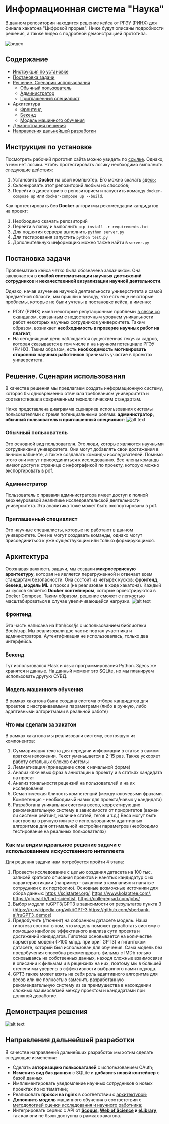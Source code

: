 # Информационная система "Наука"

В данном репозитории находится решение кейса от РГЭУ (РИНХ) для финала хакатона "Цифровой прорыв". Ниже будут описаны подробности решения, а также видео с подробной демонстрацией прототипа.

![видео]()

## Содержание
- [Инструкция по установке](https://github.com/ilia2108/RINH_LeadersOfDigital#%D0%B8%D0%BD%D1%81%D1%82%D1%80%D1%83%D0%BA%D1%86%D0%B8%D1%8F-%D0%BF%D0%BE-%D1%83%D1%81%D1%82%D0%B0%D0%BD%D0%BE%D0%B2%D0%BA%D0%B5)
- [Постановка задачи](https://github.com/ilia2108/RINH_LeadersOfDigital#%D0%BF%D0%BE%D1%81%D1%82%D0%B0%D0%BD%D0%BE%D0%B2%D0%BA%D0%B0-%D0%B7%D0%B0%D0%B4%D0%B0%D1%87%D0%B8)
- [Решение. Сценарии использования](https://github.com/ilia2108/RINH_LeadersOfDigital#%D1%80%D0%B5%D1%88%D0%B5%D0%BD%D0%B8%D0%B5-%D1%81%D1%86%D0%B5%D0%BD%D0%B0%D1%80%D0%B8%D0%B8-%D0%B8%D1%81%D0%BF%D0%BE%D0%BB%D1%8C%D0%B7%D0%BE%D0%B2%D0%B0%D0%BD%D0%B8%D1%8F)
  - [Обычный пользователь](https://github.com/ilia2108/RINH_LeadersOfDigital#%D0%BE%D0%B1%D1%8B%D1%87%D0%BD%D1%8B%D0%B9-%D0%BF%D0%BE%D0%BB%D1%8C%D0%B7%D0%BE%D0%B2%D0%B0%D1%82%D0%B5%D0%BB%D1%8C)
  - [Администратор](https://github.com/ilia2108/RINH_LeadersOfDigital#%D0%BE%D0%B1%D1%8B%D1%87%D0%BD%D1%8B%D0%B9-%D0%BF%D0%BE%D0%BB%D1%8C%D0%B7%D0%BE%D0%B2%D0%B0%D1%82%D0%B5%D0%BB%D1%8C)
  - [Приглашенный специалист](https://github.com/ilia2108/RINH_LeadersOfDigital#%D0%BF%D1%80%D0%B8%D0%B3%D0%BB%D0%B0%D1%88%D0%B5%D0%BD%D0%BD%D1%8B%D0%B9-%D1%81%D0%BF%D0%B5%D1%86%D0%B8%D0%B0%D0%BB%D0%B8%D1%81%D1%82)
- [Архитектура](https://github.com/ilia2108/RINH_LeadersOfDigital#%D1%80%D0%B5%D1%88%D0%B5%D0%BD%D0%B8%D0%B5-%D1%81%D1%86%D0%B5%D0%BD%D0%B0%D1%80%D0%B8%D0%B8-%D0%B8%D1%81%D0%BF%D0%BE%D0%BB%D1%8C%D0%B7%D0%BE%D0%B2%D0%B0%D0%BD%D0%B8%D1%8F)
  - [Фронтенд](https://github.com/ilia2108/RINH_LeadersOfDigital#%D0%BF%D1%80%D0%B8%D0%B3%D0%BB%D0%B0%D1%88%D0%B5%D0%BD%D0%BD%D1%8B%D0%B9-%D1%81%D0%BF%D0%B5%D1%86%D0%B8%D0%B0%D0%BB%D0%B8%D1%81%D1%82)
  - [Бекенд](https://github.com/ilia2108/RINH_LeadersOfDigital#%D0%BF%D1%80%D0%B8%D0%B3%D0%BB%D0%B0%D1%88%D0%B5%D0%BD%D0%BD%D1%8B%D0%B9-%D1%81%D0%BF%D0%B5%D1%86%D0%B8%D0%B0%D0%BB%D0%B8%D1%81%D1%82)
  - [Модель машинного обучения](https://github.com/ilia2108/RINH_LeadersOfDigital#%D0%BC%D0%BE%D0%B4%D0%B5%D0%BB%D1%8C-%D0%BC%D0%B0%D1%88%D0%B8%D0%BD%D0%BD%D0%BE%D0%B3%D0%BE-%D0%BE%D0%B1%D1%83%D1%87%D0%B5%D0%BD%D0%B8%D1%8F)
- [Демонстрация решения](https://github.com/ilia2108/RINH_LeadersOfDigital#%D1%80%D0%B5%D1%88%D0%B5%D0%BD%D0%B8%D0%B5-%D1%81%D1%86%D0%B5%D0%BD%D0%B0%D1%80%D0%B8%D0%B8-%D0%B8%D1%81%D0%BF%D0%BE%D0%BB%D1%8C%D0%B7%D0%BE%D0%B2%D0%B0%D0%BD%D0%B8%D1%8F)
- [Направления дальнейшей разработки](https://github.com/ilia2108/RINH_LeadersOfDigital#%D1%80%D0%B5%D1%88%D0%B5%D0%BD%D0%B8%D0%B5-%D1%81%D1%86%D0%B5%D0%BD%D0%B0%D1%80%D0%B8%D0%B8-%D0%B8%D1%81%D0%BF%D0%BE%D0%BB%D1%8C%D0%B7%D0%BE%D0%B2%D0%B0%D0%BD%D0%B8%D1%8F)

## Инструкция по установке
Посмотреть рабочий прототип сайта можно увидеть по [ссылке](https://leaders.bss.design/). Однако, в нем нет логики. Чтобы протестировать логику необходимо выполнить следующие действия:
1. Установить **Docker** на свой компьютер. Его можно скачать [здесь](https://www.docker.com/products/docker-desktop);
2. Склонировать этот репозиторий любым из способов;
3. Перейти в директорию с репозиторием и запустить команду ```docker-compose up``` или ```docker-compose up --build```.

Как протестировать без **Docker** алгоритмы рекомендации кандидатов на проект:
1. Необходимо скачать репозиторий
2. Перейти в папку и выполнить ```pip install -r requirements.txt```
3. Для поднятия сервера выполнить  ```python server.py```
4. Для тестирования запустить  ```python test.py```
5. Дополнительную информацию можно также найти в ```server.py```
## Постановка задачи
Проблематика кейса четко была обозначена заказчиком. Она заключается в **слабой систематизации научных достижений сотрудников** и **некачественной визуализации научной деятельности**. 

Однако, начав изучение научной деятаельности универститета и самой предметной области, мы пришли к выводу, что есть еще некоторые проблемы, которые не были учтены в постановке кейса, а именно:
- РГЭУ (РИНХ) имел некоторые репутационные проблемы [в связи со скандалом](https://ru.wikipedia.org/wiki/%D0%A0%D0%BE%D1%81%D1%82%D0%BE%D0%B2%D1%81%D0%BA%D0%B8%D0%B9_%D0%B3%D0%BE%D1%81%D1%83%D0%B4%D0%B0%D1%80%D1%81%D1%82%D0%B2%D0%B5%D0%BD%D0%BD%D1%8B%D0%B9_%D1%8D%D0%BA%D0%BE%D0%BD%D0%BE%D0%BC%D0%B8%D1%87%D0%B5%D1%81%D0%BA%D0%B8%D0%B9_%D1%83%D0%BD%D0%B8%D0%B2%D0%B5%D1%80%D1%81%D0%B8%D1%82%D0%B5%D1%82#%D0%9A%D1%80%D0%B8%D1%82%D0%B8%D0%BA%D0%B0), связанным с недостаточным уровнем уникальности работ некоторых научных сотрудников университета. Таким образом, возникает **необходимость в проверке научных работ на плагиат**;
- На сегоднящний день наблюдается существенная текучка кадров, которая сказывается в том числе и на научном потенциале РГЭУ (РИНХ). Таким образом, есть **необходимость мотивировать сторонних научных работников** принимать участие в проектах университета. 

## Решение. Сценарии использования
В качестве решения мы предлагаем создать информационную систему, которая бы одновременно отвечала требованиям университета и соответствовала современным технологическим стандартам.

Ниже представлена диаграмма сценариев использования системы пользователями с тремя потенциальными ролями: **администратор, обычный пользователь и приглашенный специалист**:
![alt text](UseCases.png "Сценарии использования")
### Обычный пользователь
Это основной вид пользователя. Это люди, которые являются научными сотрудниками университета. Они могут добавлять свои достижения в личном кабинете, а также создавать команды исследователей. Помимо этого они могут присоединиться к исследованию. Все члены команды имеют доступ к странице с инфографикой по проекту, которую можно экспортировать в pdf. 
### Администратор
Пользователь с правами администратора имеет доступ к полной верхнеуровевой аналитике исследовательской деятельности университета. Эта аналитика тоже может быть экспортирована в pdf.
### Приглашенный специалист
Это научные специалисты, которые не работают в данном университете. Они не могут создавать команды, однако могут присоединиться к уже существующим или только формирующимся. 

## Архитектура

Осознавая важность задачи, мы создали **микросервисную архитектуру**, которая не является перегруженной и отвечает всем стандартам безопасности. Она состоит из четырех кусков: **фронтенд, бекенд, модель ML** и прокси (не реализован в ходе хакатона). Каждый из кусков является **Docker контейнером**, которые оркестрируются в Docker Compose. Таким образом, решение сможет с легкостью масштабироваться в случае увеличивающейся нагрузки. 
![alt text](Architecture.png "Архитектура решения")

### Фронтенд
Эта часть написана на html/css/js с использованием библиотеки Bootstrap. Мы реализовали две части: портал участника и администратора. Аутентификация не использовалась, только два интерфейса. 
### Бекенд
Тут использовался Flask и язык программирования Python. Здесь же хранятся и данные. На данный момент это SQLite, но мы планируем использовать другую СУБД. 
### Модель машинного обучения
В рамках хакатона была создана система отбора кандидатов для проектов с настраиваемыми параметрами (либо в ручную, либо адаптивными алгоритмами в реальной работе)
### Что мы сделали за хакатон
В рамках хакатона мы реализовали систему, состоящую из компонентов:
1. Суммаризация текста для передачи информации в статье в самом кратком изложении. Текст уменьшается в 2-15 раз.
Также ускоряет работу остальных блоков системы
2. Лемматизация (приведение слов к начальной форме)
3. Анализ ключевых фраз в аннотации к проекту и в статьях кандидата на проект
4. Анализ тональности рецензий на пользователей и на их исследования
5. Семантическая близость компетенций (между ключевыми фразами. Компетенция - необходимый навык для проекта/навык у кандидата)
6. Разработана уникальная система весов, корректирующих рекомендательную систему в зависимости от приоритетов (важен ли системе рейтинг, наличие статей, тегов и т.д.)
Веса могут быть настроены в ручную или же с использованием адаптивных алгоритмов для оптимальной настройки параметров (необходимо тестирование на реальных пользователях)
### Как мы видим идеальное решение задачи с использованием искусственного интеллекта
Для решения задачи нам потребуется пройти 4 этапа:
1. Провести исследование с целью создания датасета на 100 тыс. записей краткого описания проектов и нанятых кандидатур с их характеристиками (например - вакансии в компаниях и нанятые сотрудники с их портфолио).
Основные возможные источники для сбора данных: https://scistarter.org/, https://www.kolabtree.com/, https://glp.earth/find-scientist, https://collegegrad.com/jobs/
2. Выбор модели ruGPT3/GPT3 в зависимости от результатов пункта 3 (https://ru.wikipedia.org/wiki/GPT-3,https://github.com/sberbank-ai/ruGPT3_demos)
3. Предобучить (/тюнинг) на собранном датасете модель. Наша гипотеза состоит в том, что модель поможет доработать систему с помощью наиболее
эффективного анализа сути проекта и достижений кандидатов. Гипотеза основывается на количестве парметров модели (>100 млрд. при ориг GPT3) и гигантском датасете, который был использован для обучения. Сама модель без предобучения способна рекомендовать фильмы с IMDb только основываясь на собственных данных, находя сложные взаимосвязи в описании к фильмам и в рецензиях на них, поэтому мы в большей степени мы уверены в эффективности выбранного нами подхода. 
4. GPT3 также может взять на себя роль адаптивного алгоритма для весов или же полностью заменить разработанную рекомендательную систему из за преимущества в нахождении сложных взаимосвязей между проектом и кандидатами при должной доработке.
## Демонстрация решения
![alt text](ClassDiagram.png "Диаграмма классов")

## Направления дальнейшей разработки
В качестве направлений дальнейших разработок мы хотим сделать следующие изменения:
- Сделать **авторизацию пользоваталей** с использованием OAuth;
- **Изменить вид баз данных** с SQLite и **добавить новый контейнер** с базой данных
- Имплементировать уведомление научных сотрудников о новых проектах по их тематике;
- Реализовать **прокси на nginx** в соответствии с [архитектурой](https://github.com/ilia2108/RINH_LeadersOfDigital#%D0%B0%D1%80%D1%85%D0%B8%D1%82%D0%B5%D0%BA%D1%82%D1%83%D1%80%D0%B0);
- **Дополнить модель** машинного обучения в соответствии с [методологией оценки исследования и научного работника](https://github.com/ilia2108/RINH_LeadersOfDigital#%D1%80%D0%B5%D1%88%D0%B5%D0%BD%D0%B8%D0%B5-%D1%81%D1%86%D0%B5%D0%BD%D0%B0%D1%80%D0%B8%D0%B8-%D0%B8%D1%81%D0%BF%D0%BE%D0%BB%D1%8C%D0%B7%D0%BE%D0%B2%D0%B0%D0%BD%D0%B8%D1%8F);
- Интегрировать сервис с API от **[Scopus](https://pybliometrics.readthedocs.io/en/stable/), [Web of Science](https://pypi.org/project/wos/) и [eLibrary](https://www.elibrary.ru/projects/api/api_info.asp)**, так как они не были доступны в рамках хакатона.
